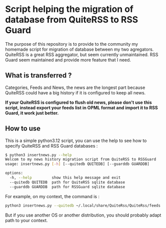# Script helping the migration of database from QuiteRSS to RSS Guard

The purpose of this repository is to provide to the community my homemade script for migration of database between my two agregators.
QuiteRSS is a great RSS aggregator, but seem currently unmaintained. RSS Guard seem maintained and provide more feature that I need.

## What is transferred ? 

Categories, Feeds and News, the news are the longest part because QuiteRSS could have a big history if it is configured to keep all news.

**If your QuiteRSS is configured to flush old news, please don't use this script, instead export your feeds list in OPML format and import it to RSS Guard, it work just better.**

## How to use

This is a simple python3.12 script, you can use the help to see how to specify QuiteRSS and RSS Guard databases : 
```bash
$ python3 insertnews.py --help
Welcom to my news history migration script from QuiteRSS to RSSGuard
usage: insertnews.py [-h] [--quitedb QUITEDB] [--guarddb GUARDDB]

options:
  -h, --help         show this help message and exit
  --quitedb QUITEDB  path for QuiteRSS sqlite database
  --guarddb GUARDDB  path for RSSGuard sqlite database
```

For example, on my context, the command is :  
```bash
python3 insertnews.py --quitedb ~/.local/share/QuiteRss/QuiteRss/feeds.db --guarddb ~/.config/RSS\ Guard\ 4/database/database.db
```
But if you use another OS or another distribution, you should probably adapt path to your context.

